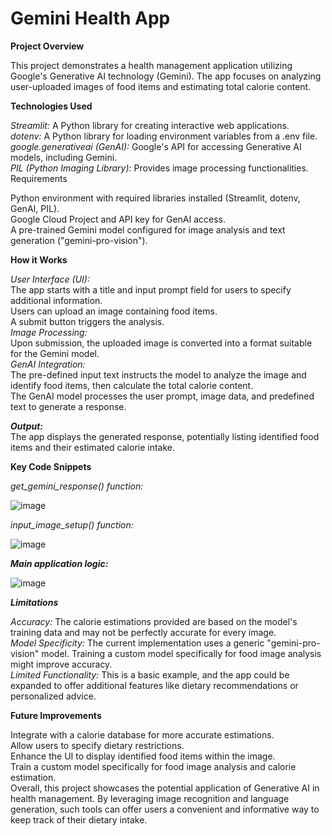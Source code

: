 # Gemini Health App
**Project Overview**

This project demonstrates a health management application utilizing Google's Generative AI technology (Gemini).  The app focuses on analyzing user-uploaded images of food items and estimating total calorie content.

**Technologies Used**

_Streamlit:_ A Python library for creating interactive web applications.<br>
_dotenv:_ A Python library for loading environment variables from a .env file.<br>
_google.generativeai (GenAI):_ Google's API for accessing Generative AI models, including Gemini.<br>
_PIL (Python Imaging Library):_ Provides image processing functionalities.<br>
Requirements

Python environment with required libraries installed (Streamlit, dotenv, GenAI, PIL).<br>
Google Cloud Project and API key for GenAI access.<br>
A pre-trained Gemini model configured for image analysis and text generation ("gemini-pro-vision").<br>

**How it Works**<br>

_User Interface (UI):_<br>
The app starts with a title and input prompt field for users to specify additional information.<br>
Users can upload an image containing food items.<br>
A submit button triggers the analysis.<br>
_Image Processing:_<br>
Upon submission, the uploaded image is converted into a format suitable for the Gemini model.<br>
_GenAI Integration:_<br>
The pre-defined input text instructs the model to analyze the image and identify food items, then calculate the total calorie content.<br>
The GenAI model processes the user prompt, image data, and predefined text to generate a response.<br>

_**Output:**_<br>
The app displays the generated response, potentially listing identified food items and their estimated calorie intake.<br>

**Key Code Snippets**

_get_gemini_response() function:_

![image](https://github.com/user-attachments/assets/c4328db9-531b-440b-9718-4d3b87fed0bb)

_input_image_setup() function:_

![image](https://github.com/user-attachments/assets/fbf91a4d-50ed-4552-bada-6bcf315733b7)

_**Main application logic:**_

![image](https://github.com/user-attachments/assets/aa16e4f2-198b-48f3-becc-cb108b84cd21)


_**Limitations**_

_Accuracy:_ The calorie estimations provided are based on the model's training data and may not be perfectly accurate for every image.<br>
_Model Specificity:_ The current implementation uses a generic "gemini-pro-vision" model. Training a custom model specifically for food image analysis might improve accuracy.<br>
_Limited Functionality:_ This is a basic example, and the app could be expanded to offer additional features like dietary recommendations or personalized advice.<br>

**Future Improvements**

Integrate with a calorie database for more accurate estimations.<br>
Allow users to specify dietary restrictions.<br>
Enhance the UI to display identified food items within the image.<br>
Train a custom model specifically for food image analysis and calorie estimation.<br>
Overall, this project showcases the potential application of Generative AI in health management. By leveraging image recognition and language generation, such tools can offer users a convenient and informative way to keep track of their dietary intake.<br>

